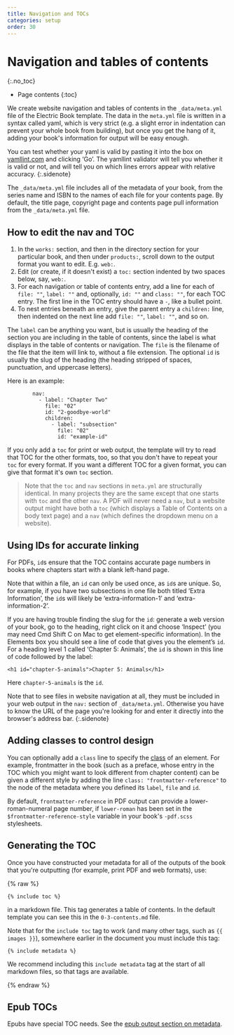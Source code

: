 ```yaml
---
title: Navigation and TOCs
categories: setup
order: 30
---
```


# Navigation and tables of contents
{:.no_toc}

* Page contents
{:toc}

We create website navigation and tables of contents in the `_data/meta.yml` file of the Electric Book template. The data in the `meta.yml` file is written in a syntax called yaml, which is very strict (e.g. a slight error in indentation can prevent your whole book from building), but once you get the hang of it, adding your book's information for output will be easy enough.

You can test whether your yaml is valid by pasting it into the box on [yamllint.com](http://www.yamllint.com/) and clicking ‘Go’. The yamllint validator will tell you whether it is valid or not, and will tell you on which lines errors appear with relative accuracy. 
{:.sidenote}

The `_data/meta.yml` file includes all of the metadata of your book, from the series name and ISBN to the names of each file for your contents page. By default, the title page, copyright page and contents page pull information from the `_data/meta.yml` file.

## How to edit the nav and TOC

1. In the `works:` section, and then in the directory section for your particular book, and then under `products:`, scroll down to the output format you want to edit. E.g. `web:`.
2. Edit (or create, if it doesn't exist) a `toc:` section indented by two spaces below, say, `web:`.
3. For each navigation or table of contents entry, add a line for each of `file: ""`, `label: ""` and, optionally, `id: ""` and `class: ""`, for each TOC entry. The first line in the TOC entry should have a `-`, like a bullet point.
4. To nest entries beneath an entry, give the parent entry a `children:` line, then indented on the next line add `file: ""`, `label: ""`, and so on.

The `label` can be anything you want, but is usually the heading of the section you are including in the table of contents, since the label is what displays in the table of contents or navigation. The `file` is the filename of the file that the item will link to, without a file extension. The optional `id` is usually the slug of the heading (the heading stripped of spaces, punctuation, and uppercase letters).

Here is an example:

```
        nav:
          - label: "Chapter Two"
            file: "02"
            id: "2-goodbye-world"
            children:
              - label: "subsection"
                file: "02"
                id: "example-id"
```

If you only add a `toc` for print or web output, the template will try to read that TOC for the other formats, too, so that you don't have to repeat your `toc` for every format. If you want a different TOC for a given format, you can give that format it's own `toc` section.

> Note that the `toc` and `nav` sections in `meta.yml` are structurally identical. In many projects they are the same except that one starts with `toc` and the other `nav`. A PDF will never need a `nav`, but a website output might have both a `toc` (which displays a Table of Contents on a body text page) and a `nav` (which defines the dropdown menu on a website).

## Using IDs for accurate linking

For PDFs, `id`s ensure that the TOC contains accurate page numbers in books where chapters start with a blank left-hand page.

Note that within a file, an `id` can only be used once, as `id`s are unique. So, for example, if you have two subsections in one file both titled ‘Extra Information’, the `id`s will likely be ‘extra-information-1’ and ‘extra-information-2’.

If you are having trouble finding the slug for the `id`: generate a web version of your book, go to the heading, right click on it and choose ‘Inspect’ (you may need Cmd Shift C on Mac to get element-specific information). In the Elements box you should see a line of code that gives you the element’s `id`. For a heading level 1 called ‘Chapter 5: Animals’, the `id` is shown in this line of code followed by the label:

```
<h1 id="chapter-5-animals">Chapter 5: Animals</h1>
```

Here `chapter-5-animals` is the `id`.

Note that to see files in website navigation at all, they must be included in your web output in the `nav:` section of `_data/meta.yml`. Otherwise you have to know the URL of the page you're looking for and enter it directly into the browser's address bar.
{:.sidenote}

## Adding classes to control design

You can optionally add a `class` line to specify the [class](classes.html) of an element. For example, frontmatter in the book (such as a preface, whose entry in the TOC which you might want to look different from chapter content) can be given a different style by adding the line `class: "frontmatter-reference"` to the node of the metadata where you defined its `label`, `file` and `id`.

By default, `frontmatter-reference` in PDF output can provide a lower-roman-numeral page number, if `lower-roman` has been set in the `$frontmatter-reference-style` variable in your book's `-pdf.scss` stylesheets.

## Generating the TOC

Once you have constructed your metadata for all of the outputs of the book that you're outputting (for example, print PDF and web formats), use:

{% raw %}

```
{% include toc %}
```

in a markdown file. This tag generates a table of contents. In the default template you can see this in the `0-3-contents.md` file.

Note that for the `include toc` tag to work (and many other tags, such as `{{ images }}`), somewhere earlier in the document you must include this tag:

```
{% include metadata %}
```

We recommend including this `include metadata` tag at the start of all markdown files, so that tags are available.

{% endraw %}

## Epub TOCs

Epubs have special TOC needs. See the [epub output section on metadata](../output/epub-output#metadata-and-settings).
